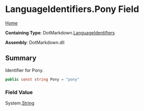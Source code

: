 <a name="_top"></a>

# LanguageIdentifiers\.Pony Field

[Home](../../../README.md#_top)

**Containing Type**: DotMarkdown\.[LanguageIdentifiers](../README.md#_top)

**Assembly**: DotMarkdown\.dll

## Summary

Identifier for Pony\.

```csharp
public const string Pony = "pony"
```

### Field Value

System\.[String](https://docs.microsoft.com/en-us/dotnet/api/system.string)